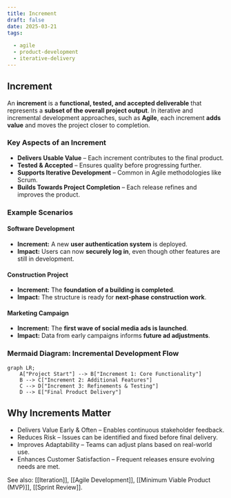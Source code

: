 ```yaml
---
title: Increment
draft: false
date: 2025-03-21
tags:
  
  - agile
  - product-development
  - iterative-delivery
---
```


## **Increment**
An **increment** is a **functional, tested, and accepted deliverable** that represents a **subset of the overall project output**. In iterative and incremental development approaches, such as **Agile**, each increment **adds value** and moves the project closer to completion.

### **Key Aspects of an Increment**
- **Delivers Usable Value** – Each increment contributes to the final product.
- **Tested & Accepted** – Ensures quality before progressing further.
- **Supports Iterative Development** – Common in Agile methodologies like Scrum.
- **Builds Towards Project Completion** – Each release refines and improves the product.

### **Example Scenarios**

#### **Software Development**
- **Increment:** A new **user authentication system** is deployed.
- **Impact:** Users can now **securely log in**, even though other features are still in development.

#### **Construction Project**
- **Increment:** The **foundation of a building is completed**.
- **Impact:** The structure is ready for **next-phase construction work**.

#### **Marketing Campaign**
- **Increment:** The **first wave of social media ads is launched**.
- **Impact:** Data from early campaigns informs **future ad adjustments**.

### **Mermaid Diagram: Incremental Development Flow**
```mermaid
graph LR;
    A["Project Start"] --> B["Increment 1: Core Functionality"]
    B --> C["Increment 2: Additional Features"]
    C --> D["Increment 3: Refinements & Testing"]
    D --> E["Final Product Delivery"]
```

## Why Increments Matter

- Delivers Value Early & Often – Enables continuous stakeholder feedback.
- Reduces Risk – Issues can be identified and fixed before final delivery.
- Improves Adaptability – Teams can adjust plans based on real-world use.
- Enhances Customer Satisfaction – Frequent releases ensure evolving needs are met.

See also: [[Iteration]], [[Agile Development]], [[Minimum Viable Product (MVP)]], [[Sprint Review]].

